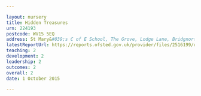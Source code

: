 ```yaml
---

layout: nursery
title: Hidden Treasures
urn: 224193
postcode: WV15 5EQ
address: St Mary&#039;s C of E School, The Grove, Lodge Lane, Bridgnorth, Shropshire, WV15 5EQ
latestReportUrl: https://reports.ofsted.gov.uk/provider/files/2516199/urn/224193.pdf
teaching: 2
development: 2
leadership: 2
outcomes: 2
overall: 2
date: 1 October 2015

---
```

